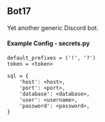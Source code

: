 ## Bot17
Yet another generic Discord bot.


#### Example Config - secrets.py
```
default_prefixes = ('!', '?')
token = <token>

sql = {
	'host': <host>,
	'port': <port>,
	'database': <database>,
	'user': <username>,
	'password': <password>,
}
```